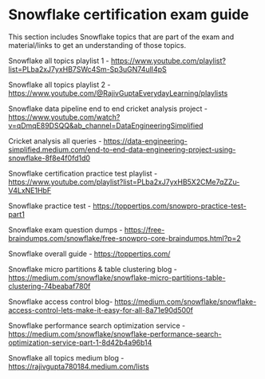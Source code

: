 # Snowflake certification exam guide

This section includes Snowflake topics that are part of the exam and material/links to get an understanding of those topics.


Snowflake all topics playlist 1  - https://www.youtube.com/playlist?list=PLba2xJ7yxHB7SWc4Sm-Sp3uGN74ulI4pS

Snowflake all topics playlist 2 - https://www.youtube.com/@RajivGuptaEverydayLearning/playlists

Snowflake data pipeline end to end cricket analysis project - https://www.youtube.com/watch?v=qDmqE89DSQQ&ab_channel=DataEngineeringSimplified

Cricket analysis all queries - https://data-engineering-simplified.medium.com/end-to-end-data-engineering-project-using-snowflake-8f8e4f0fd1d0

Snowflake certification practice test playlist - https://www.youtube.com/playlist?list=PLba2xJ7yxHB5X2CMe7qZZu-V4LxNE1HbF

Snowflake practice test - https://toppertips.com/snowpro-practice-test-part1

Snowflake exam question dumps - https://free-braindumps.com/snowflake/free-snowpro-core-braindumps.html?p=2

Snowflake overall guide - https://toppertips.com/


Snowflake micro partitions & table clustering blog - https://medium.com/snowflake/snowflake-micro-partitions-table-clustering-74beabaf780f

Snowflake access control blog- https://medium.com/snowflake/snowflake-access-control-lets-make-it-easy-for-all-8a71e90d500f

Snowflake performance search optimization service - https://medium.com/snowflake/snowflake-performance-search-optimization-service-part-1-8d42b4a96b14


Snowflake all topics medium blog - https://rajivgupta780184.medium.com/lists



